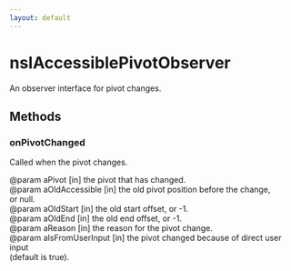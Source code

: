 ```yaml
---
layout: default
---
```


# nsIAccessiblePivotObserver #
  
An observer interface for pivot changes.  
  

## Methods ##

### onPivotChanged ###
  
Called when the pivot changes.  
  
@param aPivot           [in] the pivot that has changed.  
@param aOldAccessible   [in] the old pivot position before the change,  
                          or null.  
@param aOldStart        [in] the old start offset, or -1.  
@param aOldEnd          [in] the old end offset, or -1.  
@param aReason          [in] the reason for the pivot change.  
@param aIsFromUserInput [in] the pivot changed because of direct user input  
                          (default is true).  
  
